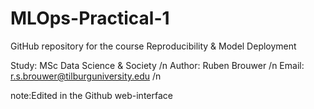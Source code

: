 # MLOps-Practical-1
GitHub repository for the course Reproducibility &amp; Model Deployment 

Study: MSc Data Science & Society /n
Author: Ruben Brouwer /n
Email: r.s.brouwer@tilburguniversity.edu /n

note:Edited in the Github web-interface
